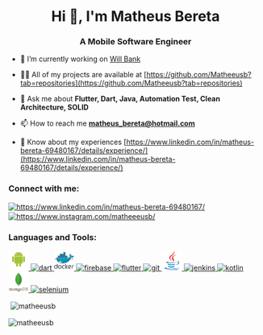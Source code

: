 <h1 align="center">Hi 👋, I'm Matheus Bereta</h1>
<h3 align="center">A Mobile Software Engineer</h3>

- 🔭 I’m currently working on [Will Bank](https://www.linkedin.com/company/eusouwillbank/mycompany/)

- 👨‍💻 All of my projects are available at [https://github.com/Matheeusb?tab=repositories](https://github.com/Matheeusb?tab=repositories)

- 💬 Ask me about **Flutter, Dart, Java, Automation Test, Clean Architecture, SOLID**

- 📫 How to reach me **matheus_bereta@hotmail.com**

- 📄 Know about my experiences [https://www.linkedin.com/in/matheus-bereta-69480167/details/experience/](https://www.linkedin.com/in/matheus-bereta-69480167/details/experience/)

<h3 align="left">Connect with me:</h3>
<p align="left">
<a href="https://linkedin.com/in/https://www.linkedin.com/in/matheus-bereta-69480167/" target="blank"><img align="center" src="https://raw.githubusercontent.com/rahuldkjain/github-profile-readme-generator/master/src/images/icons/Social/linked-in-alt.svg" alt="https://www.linkedin.com/in/matheus-bereta-69480167/" height="30" width="40" /></a>
<a href="https://instagram.com/https://www.instagram.com/matheeeusb/" target="blank"><img align="center" src="https://raw.githubusercontent.com/rahuldkjain/github-profile-readme-generator/master/src/images/icons/Social/instagram.svg" alt="https://www.instagram.com/matheeeusb/" height="30" width="40" /></a>
</p>

<h3 align="left">Languages and Tools:</h3>
<p align="left"> <a href="https://developer.android.com" target="_blank" rel="noreferrer"> <img src="https://raw.githubusercontent.com/devicons/devicon/master/icons/android/android-original-wordmark.svg" alt="android" width="40" height="40"/> </a> <a href="https://dart.dev" target="_blank" rel="noreferrer"> <img src="https://www.vectorlogo.zone/logos/dartlang/dartlang-icon.svg" alt="dart" width="40" height="40"/> </a> <a href="https://www.docker.com/" target="_blank" rel="noreferrer"> <img src="https://raw.githubusercontent.com/devicons/devicon/master/icons/docker/docker-original-wordmark.svg" alt="docker" width="40" height="40"/> </a> <a href="https://firebase.google.com/" target="_blank" rel="noreferrer"> <img src="https://www.vectorlogo.zone/logos/firebase/firebase-icon.svg" alt="firebase" width="40" height="40"/> </a> <a href="https://flutter.dev" target="_blank" rel="noreferrer"> <img src="https://www.vectorlogo.zone/logos/flutterio/flutterio-icon.svg" alt="flutter" width="40" height="40"/> </a> <a href="https://git-scm.com/" target="_blank" rel="noreferrer"> <img src="https://www.vectorlogo.zone/logos/git-scm/git-scm-icon.svg" alt="git" width="40" height="40"/> </a> <a href="https://www.java.com" target="_blank" rel="noreferrer"> <img src="https://raw.githubusercontent.com/devicons/devicon/master/icons/java/java-original.svg" alt="java" width="40" height="40"/> </a> <a href="https://www.jenkins.io" target="_blank" rel="noreferrer"> <img src="https://www.vectorlogo.zone/logos/jenkins/jenkins-icon.svg" alt="jenkins" width="40" height="40"/> </a> <a href="https://kotlinlang.org" target="_blank" rel="noreferrer"> <img src="https://www.vectorlogo.zone/logos/kotlinlang/kotlinlang-icon.svg" alt="kotlin" width="40" height="40"/> </a> <a href="https://www.mongodb.com/" target="_blank" rel="noreferrer"> <img src="https://raw.githubusercontent.com/devicons/devicon/master/icons/mongodb/mongodb-original-wordmark.svg" alt="mongodb" width="40" height="40"/> </a> <a href="https://www.selenium.dev" target="_blank" rel="noreferrer"> <img src="https://raw.githubusercontent.com/detain/svg-logos/780f25886640cef088af994181646db2f6b1a3f8/svg/selenium-logo.svg" alt="selenium" width="40" height="40"/> </a> </p>

<p>&nbsp;<img align="center" src="https://github-readme-stats.vercel.app/api?username=matheeusb&show_icons=true&locale=en&theme=radical" alt="matheeusb" /></p>

<p><img align="center" src="https://github-readme-streak-stats.herokuapp.com/?user=matheeusb&theme=radical" alt="matheeusb" /></p>
